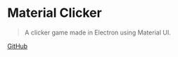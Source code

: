 # Material Clicker
> A clicker game made in Electron using Material UI.

[GitHub](https://github.com/WeAreDevs/material-clicker/)
